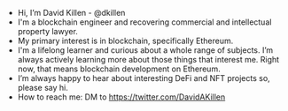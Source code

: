 - Hi, I’m David Killen - @dkillen
- I'm a blockchain engineer and recovering commercial and intellectual property lawyer.
- My primary interest is in blockchain, specifically Ethereum.
- I'm a lifelong learner and curious about a whole range of subjects. I’m always actively learning more about those things that interest me. Right now, that means blockchain development on Ethereum.
- I’m always happy to hear about interesting DeFi and NFT projects so, please say hi.
- How to reach me: DM to https://twitter.com/DavidAKillen
